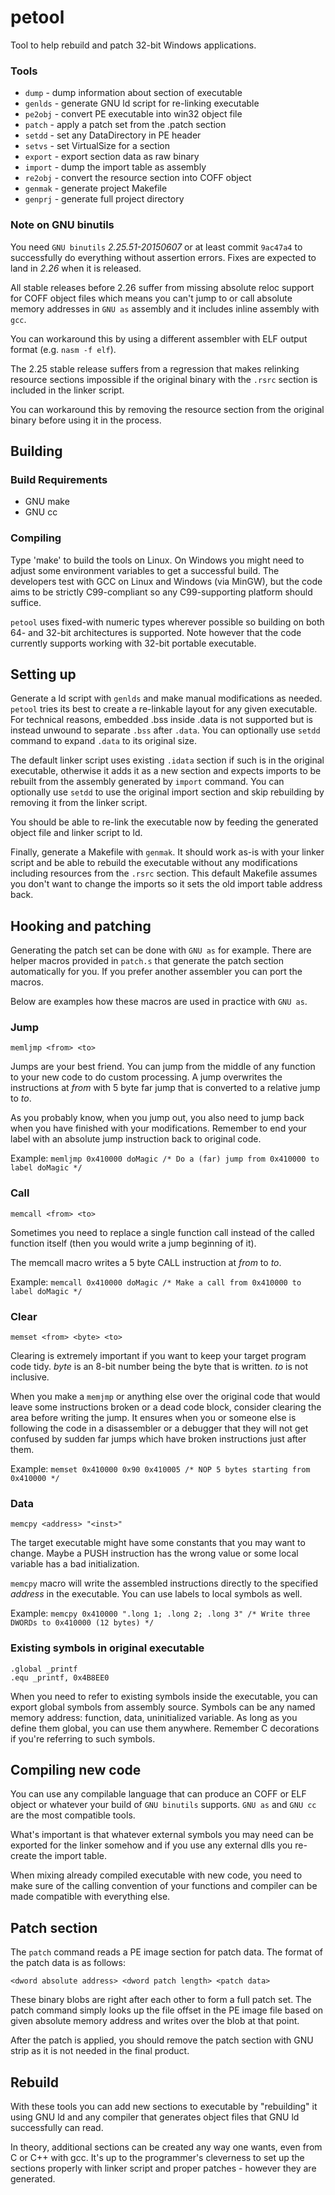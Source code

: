 petool
================================================================================

Tool to help rebuild and patch 32-bit Windows applications.

### Tools

 - `dump`   - dump information about section of executable
 - `genlds` - generate GNU ld script for re-linking executable
 - `pe2obj` - convert PE executable into win32 object file
 - `patch`  - apply a patch set from the .patch section
 - `setdd`  - set any DataDirectory in PE header
 - `setvs`  - set VirtualSize for a section
 - `export` - export section data as raw binary
 - `import` - dump the import table as assembly
 - `re2obj` - convert the resource section into COFF object
 - `genmak` - generate project Makefile
 - `genprj` - generate full project directory

### Note on GNU binutils

You need `GNU binutils` *2.25.51-20150607* or at least commit `9ac47a4` to
successfully do everything without assertion errors. Fixes are expected to
land in *2.26* when it is released.

All stable releases before 2.26 suffer from missing absolute reloc support
for COFF object files which means you can't jump to or call absolute memory
addresses in `GNU as` assembly and it includes inline assembly with `gcc`.

You can workaround this by using a different assembler with ELF output format 
(e.g. `nasm -f elf`).

The 2.25 stable release suffers from a regression that makes relinking resource
sections impossible if the original binary with the `.rsrc` section is included
in the linker script.

You can workaround this by removing the resource section from the original
binary before using it in the process.

Building
--------------------------------------------------------------------------------

### Build Requirements

 - GNU make
 - GNU cc

### Compiling

Type 'make' to build the tools on Linux. On Windows you might need to adjust
some environment variables to get a successful build. The developers test with
GCC on Linux and Windows (via MinGW), but the code aims to be strictly
C99-compliant so any C99-supporting platform should suffice.

`petool` uses fixed-with numeric types wherever possible so building on both 64-
and 32-bit architectures is supported. Note however that the code currently
supports working with 32-bit portable executable.

Setting up
--------------------------------------------------------------------------------

Generate a ld script with `genlds` and make manual modifications as needed.
`petool` tries its best to create a re-linkable layout for any given executable.
For technical reasons, embedded .bss inside .data is not supported but is
instead unwound to separate `.bss` after `.data`. You can optionally use `setdd`
command to expand `.data` to its original size.

The default linker script uses existing `.idata` section if such is in the
original executable, otherwise it adds it as a new section and expects imports
to be rebuilt from the assembly generated by `import` command. You can
optionally use `setdd` to use the original import section and skip rebuilding by
removing it from the linker script.

You should be able to re-link the executable now by feeding the generated object
file and linker script to ld.

Finally, generate a Makefile with `genmak`. It should work as-is with your
linker script and be able to rebuild the executable without any modifications
including resources from the `.rsrc` section. This default Makefile assumes you
don't want to change the imports so it sets the old import table address back.

Hooking and patching
--------------------------------------------------------------------------------

Generating the patch set can be done with `GNU as` for example. There are helper
macros provided in `patch.s` that generate the patch section automatically for
you. If you prefer another assembler you can port the macros.

Below are examples how these macros are used in practice with `GNU as`.

### Jump

    memljmp <from> <to>

Jumps are your best friend. You can jump from the middle of any function to your
new code to do custom processing. A jump overwrites the instructions at
_from_ with 5 byte far jump that is converted to a relative jump to _to_.

As you probably know, when you jump out, you also need to jump back when you have
finished with your modifications. Remember to end your label with an absolute
jump instruction back to original code.

Example: `memljmp 0x410000 doMagic /* Do a (far) jump from 0x410000 to label doMagic */`

### Call

    memcall <from> <to>

Sometimes you need to replace a single function call instead of the called
function itself (then you would write a jump beginning of it).

The memcall macro writes a 5 byte CALL instruction at _from_ to _to_.

Example: `memcall 0x410000 doMagic /* Make a call from 0x410000 to label doMagic */`

### Clear

    memset <from> <byte> <to>

Clearing is extremely important if you want to keep your target program code
tidy. _byte_ is an 8-bit number being the byte that is written. _to_ is
not inclusive.

When you make a `memjmp` or anything else over the original code that would leave
some instructions broken or a dead code block, consider clearing the area before
writing the jump. It ensures when you or someone else is following the code in
a disassembler or a debugger that they will not get confused by sudden far
jumps which have broken instructions just after them.

Example: `memset 0x410000 0x90 0x410005 /* NOP 5 bytes starting from 0x410000 */`

### Data

    memcpy <address> "<inst>"

The target executable might have some constants that you may want to change.
Maybe a PUSH instruction has the wrong value or some local variable has a bad
initialization.

`memcpy` macro will write the assembled instructions directly to the specified
_address_ in the executable. You can use labels to local symbols as well.

Example: `memcpy 0x410000 ".long 1; .long 2; .long 3" /* Write three DWORDs to 0x410000 (12 bytes) */`

### Existing symbols in original executable

    .global _printf
    .equ _printf, 0x4B8EE0

When you need to refer to existing symbols inside the executable, you can export
global symbols from assembly source. Symbols can be any named memory address:
function, data, uninitialized variable. As long as you define them global, you can
use them anywhere. Remember C decorations if you're referring to such symbols.

Compiling new code
--------------------------------------------------------------------------------

You can use any compilable language that can produce an COFF or ELF object or
whatever your build of `GNU binutils` supports. `GNU as` and `GNU cc` are the
most compatible tools.

What's important is that whatever external symbols you may need can be exported
for the linker somehow and if you use any external dlls you re-create the
import table.

When mixing already compiled executable with new code, you need to make sure of
the calling convention of your functions and compiler can be made compatible
with everything else.

Patch section
--------------------------------------------------------------------------------

The `patch` command reads a PE image section for patch data. The format of the
patch data is as follows:

    <dword absolute address> <dword patch length> <patch data>

These binary blobs are right after each other to form a full patch set. The
patch command simply looks up the file offset in the PE image file based on
given absolute memory address and writes over the blob at that point.

After the patch is applied, you should remove the patch section with GNU strip
as it is not needed in the final product.

Rebuild
--------------------------------------------------------------------------------

With these tools you can add new sections to executable by "rebuilding" it using
GNU ld and any compiler that generates object files that GNU ld successfully can
read.

In theory, additional sections can be created any way one wants, even from C or
C++ with gcc. It's up to the programmer's cleverness to set up the sections
properly with linker script and proper patches - however they are generated.
